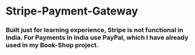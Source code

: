 # Stripe-Payment-Gateway
### Built just for learning experience, Stripe is not functional in India. For Payments in India use PayPal, which I have already used in my Book-Shop project.
